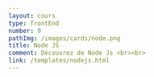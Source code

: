 ```yaml
---
layout: cours
type: frontEnd
number: 9
pathImg: /images/cards/node.png
title: Node JS
comment: Découvrez de Node Js <br><br>
link: /templates/nodejs.html
---
```

